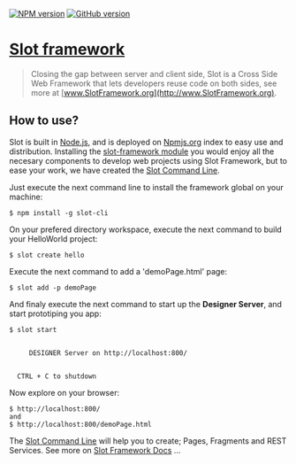 [![NPM version](https://badge.fury.io/js/slot-framework.svg)](http://badge.fury.io/js/slot-framework)
[![GitHub version](https://badge.fury.io/gh/SlotTeam%2Fslot-framework.svg)](http://badge.fury.io/gh/SlotTeam%2Fslot-framework)

# [Slot framework](http://www.SlotFramework.org)

> Closing the gap between server and client side, Slot is a Cross Side Web Framework that lets developers reuse code on both sides, 
 see more at [www.SlotFramework.org](http://www.SlotFramework.org).


## How to use?
Slot is built in [Node.js](http://nodejs.org/), and is deployed on [Npmjs.org](http://Npmjs.org/) index to easy use and distribution. 
Installing the [slot-framework module](https://www.npmjs.org/package/slot-framework) you would enjoy all the necesary components to develop web projects 
using Slot Framework, 
but to ease your work, we have created the [Slot Command Line](https://www.npmjs.org/package/slot-cli).

Just execute the next command line to install the framework global on your machine:

    $ npm install -g slot-cli

On your prefered directory workspace, execute the next command to build your HelloWorld project:

    $ slot create hello

Execute the next command to add a 'demoPage.html' page:

    $ slot add -p demoPage

And finaly execute the next command to start up the **Designer Server**, and start prototiping you app: 

    $ slot start
      
      
         DESIGNER Server on http://localhost:800/
      
      
      CTRL + C to shutdown

Now explore on your browser:

    $ http://localhost:800/
    and 
    $ http://localhost:800/demoPage.html



The [Slot Command Line](https://www.npmjs.org/package/slot-cli) will help you to create; Pages, Fragments and REST Services. See more on [Slot Framework Docs](http://www.SlotFramework.org/docs) ...
